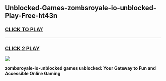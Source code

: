 
## Unblocked-Games-zombsroyale-io-unblocked-Play-Free-ht43n
<h3>
<a href="https://premium76.site?title=zombsroyale-io-unblocked&ref=20M">CLICK TO PLAY</a></h3>
<hr>

<h3>
<a href="https://premium76.site?title=zombsroyale-io-unblocked&ref=20M">CLICK 2 PLAY</a>
  
</h3>

<a href="https://premium76.site?title=zombsroyale-io-unblocked&ref=19M"><img src="https://clearcache.store/games.png"></a>


**zombsroyale-io-unblocked games unblocked: Your Gateway to Fun and Accessible Online Gaming**
